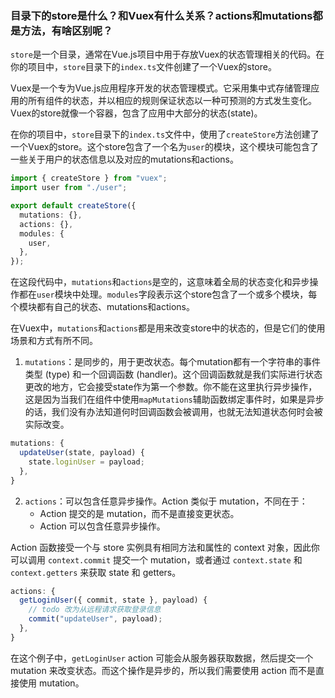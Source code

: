### 目录下的store是什么？和Vuex有什么关系？actions和mutations都是方法，有啥区别呢？
`store`是一个目录，通常在Vue.js项目中用于存放Vuex的状态管理相关的代码。在你的项目中，`store`目录下的`index.ts`文件创建了一个Vuex的store。

Vuex是一个专为Vue.js应用程序开发的状态管理模式。它采用集中式存储管理应用的所有组件的状态，并以相应的规则保证状态以一种可预测的方式发生变化。Vuex的store就像一个容器，包含了应用中大部分的状态(state)。

在你的项目中，`store`目录下的`index.ts`文件中，使用了`createStore`方法创建了一个Vuex的store。这个store包含了一个名为`user`的模块，这个模块可能包含了一些关于用户的状态信息以及对应的mutations和actions。

```typescript
import { createStore } from "vuex";
import user from "./user";

export default createStore({
  mutations: {},
  actions: {},
  modules: {
    user,
  },
});
```

在这段代码中，`mutations`和`actions`是空的，这意味着全局的状态变化和异步操作都在`user`模块中处理。`modules`字段表示这个store包含了一个或多个模块，每个模块都有自己的状态、mutations和actions。

在Vuex中，`mutations`和`actions`都是用来改变store中的状态的，但是它们的使用场景和方式有所不同。

1. `mutations`：是同步的，用于更改状态。每个mutation都有一个字符串的事件类型 (type) 和一个回调函数 (handler)。这个回调函数就是我们实际进行状态更改的地方，它会接受state作为第一个参数。你不能在这里执行异步操作，这是因为当我们在组件中使用`mapMutations`辅助函数绑定事件时，如果是异步的话，我们没有办法知道何时回调函数会被调用，也就无法知道状态何时会被实际改变。

```typescript
mutations: {
  updateUser(state, payload) {
    state.loginUser = payload;
  },
}
```

2. `actions`：可以包含任意异步操作。Action 类似于 mutation，不同在于：
    - Action 提交的是 mutation，而不是直接变更状态。
    - Action 可以包含任意异步操作。

Action 函数接受一个与 store 实例具有相同方法和属性的 context 对象，因此你可以调用 `context.commit` 提交一个 mutation，或者通过 `context.state` 和 `context.getters` 来获取 state 和 getters。

```typescript
actions: {
  getLoginUser({ commit, state }, payload) {
    // todo 改为从远程请求获取登录信息
    commit("updateUser", payload);
  },
}
```

在这个例子中，`getLoginUser` action 可能会从服务器获取数据，然后提交一个 mutation 来改变状态。而这个操作是异步的，所以我们需要使用 action 而不是直接使用 mutation。